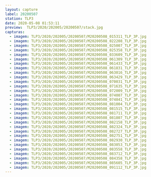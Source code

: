 ```yaml
---
layout: capture
label: 20200507
station: TLP3
date: 2020-05-08 01:53:11
preview:  TLP3/2020/202005/20200507/stack.jpg
capturas:
  - imagem: TLP3/2020/202005/20200507/M20200508_015311_TLP_3P.jpg
  - imagem: TLP3/2020/202005/20200507/M20200508_022208_TLP_3P.jpg
  - imagem: TLP3/2020/202005/20200507/M20200508_025007_TLP_3P.jpg
  - imagem: TLP3/2020/202005/20200507/M20200508_025358_TLP_3P.jpg
  - imagem: TLP3/2020/202005/20200507/M20200508_033609_TLP_3P.jpg
  - imagem: TLP3/2020/202005/20200507/M20200508_061309_TLP_3P.jpg
  - imagem: TLP3/2020/202005/20200507/M20200508_061433_TLP_3P.jpg
  - imagem: TLP3/2020/202005/20200507/M20200508_061831_TLP_3P.jpg
  - imagem: TLP3/2020/202005/20200507/M20200508_063016_TLP_3P.jpg
  - imagem: TLP3/2020/202005/20200507/M20200508_063429_TLP_3P.jpg
  - imagem: TLP3/2020/202005/20200507/M20200508_070031_TLP_3P.jpg
  - imagem: TLP3/2020/202005/20200507/M20200508_071635_TLP_3P.jpg
  - imagem: TLP3/2020/202005/20200507/M20200508_072009_TLP_3P.jpg
  - imagem: TLP3/2020/202005/20200507/M20200508_074007_TLP_3P.jpg
  - imagem: TLP3/2020/202005/20200507/M20200508_074841_TLP_3P.jpg
  - imagem: TLP3/2020/202005/20200507/M20200508_081004_TLP_3P.jpg
  - imagem: TLP3/2020/202005/20200507/M20200508_081515_TLP_3P.jpg
  - imagem: TLP3/2020/202005/20200507/M20200508_081711_TLP_3P.jpg
  - imagem: TLP3/2020/202005/20200507/M20200508_081807_TLP_3P.jpg
  - imagem: TLP3/2020/202005/20200507/M20200508_082158_TLP_3P.jpg
  - imagem: TLP3/2020/202005/20200507/M20200508_082324_TLP_3P.jpg
  - imagem: TLP3/2020/202005/20200507/M20200508_082727_TLP_3P.jpg
  - imagem: TLP3/2020/202005/20200507/M20200508_082751_TLP_3P.jpg
  - imagem: TLP3/2020/202005/20200507/M20200508_082930_TLP_3P.jpg
  - imagem: TLP3/2020/202005/20200507/M20200508_083053_TLP_3P.jpg
  - imagem: TLP3/2020/202005/20200507/M20200508_083558_TLP_3P.jpg
  - imagem: TLP3/2020/202005/20200507/M20200508_083712_TLP_3P.jpg
  - imagem: TLP3/2020/202005/20200507/M20200508_084358_TLP_3P.jpg
  - imagem: TLP3/2020/202005/20200507/M20200508_085605_TLP_3P.jpg
  - imagem: TLP3/2020/202005/20200507/M20200508_091112_TLP_3P.jpg
---
```

